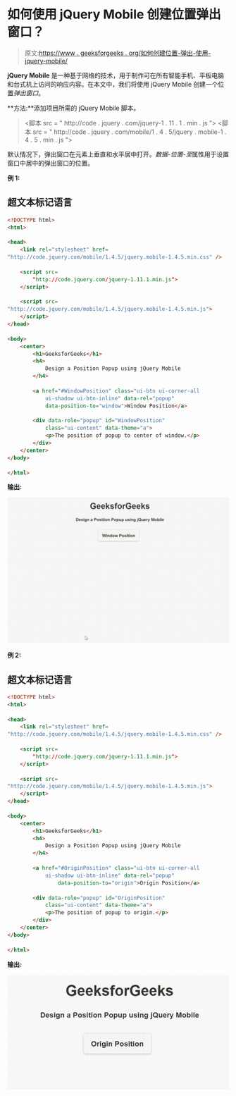 # 如何使用 jQuery Mobile 创建位置弹出窗口？

> 原文:[https://www . geeksforgeeks . org/如何创建位置-弹出-使用-jquery-mobile/](https://www.geeksforgeeks.org/how-to-create-a-position-popup-using-jquery-mobile/)

**jQuery Mobile** 是一种基于网络的技术，用于制作可在所有智能手机、平板电脑和台式机上访问的响应内容。在本文中，我们将使用 jQuery Mobile 创建一个位置*弹出窗口*。

**方法:**添加项目所需的 jQuery Mobile 脚本。

> <link rel="”stylesheet”" href="”http://code.jquery.com/mobile/1.4.5/jquery.mobile-1.4.5.min.css”">
> <脚本 src = " http://code . jquery . com/jquery-1 . 11 . 1 . min . js "></脚本>
> <脚本 src = " http://code . jquery . com/mobile/1 . 4 . 5/jquery . mobile-1 . 4 . 5 . min . js "></脚本>

默认情况下，弹出窗口在元素上垂直和水平居中打开。*数据-位置-至*属性用于设置窗口中居中的弹出窗口的位置。

**例 1:**

## 超文本标记语言

```html
<!DOCTYPE html>
<html>

<head>
    <link rel="stylesheet" href=
"http://code.jquery.com/mobile/1.4.5/jquery.mobile-1.4.5.min.css" />

    <script src=
        "http://code.jquery.com/jquery-1.11.1.min.js">
    </script>

    <script src=
"http://code.jquery.com/mobile/1.4.5/jquery.mobile-1.4.5.min.js">
    </script>
</head>

<body>
    <center>
        <h1>GeeksforGeeks</h1>
        <h4>
            Design a Position Popup using jQuery Mobile
        </h4>

        <a href="#WindowPosition" class="ui-btn ui-corner-all 
            ui-shadow ui-btn-inline" data-rel="popup"
            data-position-to="window">Window Position</a>

        <div data-role="popup" id="WindowPosition" 
            class="ui-content" data-theme="a">
            <p>The position of popup to center of window.</p>
        </div>
    </center>
</body>

</html>
```

**输出:**

![](img/b875058d0af0ea99365deb8e2524344a.png)

**例 2:**

## 超文本标记语言

```html
<!DOCTYPE html>
<html>

<head>
    <link rel="stylesheet" href=
"http://code.jquery.com/mobile/1.4.5/jquery.mobile-1.4.5.min.css" />

    <script src=
        "http://code.jquery.com/jquery-1.11.1.min.js">
    </script>

    <script src=
"http://code.jquery.com/mobile/1.4.5/jquery.mobile-1.4.5.min.js">
    </script>
</head>

<body>
    <center>
        <h1>GeeksforGeeks</h1>
        <h4>
            Design a Position Popup using jQuery Mobile
        </h4>

        <a href="#OriginPosition" class="ui-btn ui-corner-all 
            ui-shadow ui-btn-inline" data-rel="popup" 
                data-position-to="origin">Origin Position</a>

        <div data-role="popup" id="OriginPosition" 
            class="ui-content" data-theme="a">
            <p>The position of popup to origin.</p>
        </div>
    </center>
</body>

</html>
```

**输出:**

![](img/3ed3536e22089b8cdb85c2e830db93ff.png)